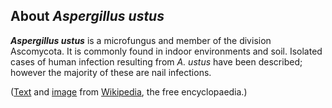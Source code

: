 About *Aspergillus ustus* 
-------------------------



***Aspergillus ustus*** is a microfungus and member of the division
Ascomycota. It is commonly found in indoor environments and soil.
Isolated cases of human infection resulting from *A. ustus* have been
described; however the majority of these are nail infections.

([Text](http://en.wikipedia.org/wiki/Aspergillus_ustus) and
[image](https://commons.wikimedia.org/wiki/File:Aspergillus_ustus_group_colony.jpg)
from [Wikipedia](http://en.wikipedia.org/), the free encyclopaedia.)
